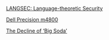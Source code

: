 <a href="http://langsec.org/" target="_blank">LANGSEC: Language-theoretic Security</a>

<a href="http://configure.us.dell.com/dellstore/config.aspx?oc=cupmws4800w7p&model_id=precision-m4800-workstation&c=us&l=en&s=bsd&cs=04" target="_blank">Dell Precision m4800</a>

<a href="http://www.nytimes.com/2015/10/04/upshot/soda-industry-struggles-as-consumer-tastes-change.html?_r=1" target="_blank">The Decline of ‘Big Soda’</a>
